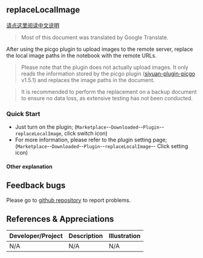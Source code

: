 ## replaceLocalImage

[请点这里阅读中文说明](README_zh_CN.md)

> Most of this document was translated by Google Translate.

After using the picgo plugin to upload images to the remote server, replace the local image paths in the notebook with the remote URLs.

> Please note that the plugin does not actually upload images. It only reads the information stored by the picgo plugin ([siyuan-plugin-picgo](https://github.com/terwer/siyuan-plugin-picgo) v1.5.1) and replaces the image paths in the document.

> It is recommended to perform the replacement on a backup document to ensure no data loss, as extensive testing has not been conducted.

### Quick Start

- Just turn on the plugin; (`Marketplace`--`Downloaded`--`Plugin`--`replaceLocalImage`, click switch icon)
- For more information, please refer to the plugin setting page;  (`Marketplace`--`Downloaded`--`Plugin`--`replaceLocalImage`-- Click setting icon)

#### Other explanation



## Feedback bugs

Please go to [github repository](https://github.com/OpaqueGlass/syplugin-replaceLocalImage) to report problems.

## References & Appreciations

| Developer/Project                                            | Description                                                  | Illustration                                                 |
| ------------------------------------------------------------ | ------------------------------------------------------------ | ------------------------------------------------------------ |
| N/A | N/A | N/A |